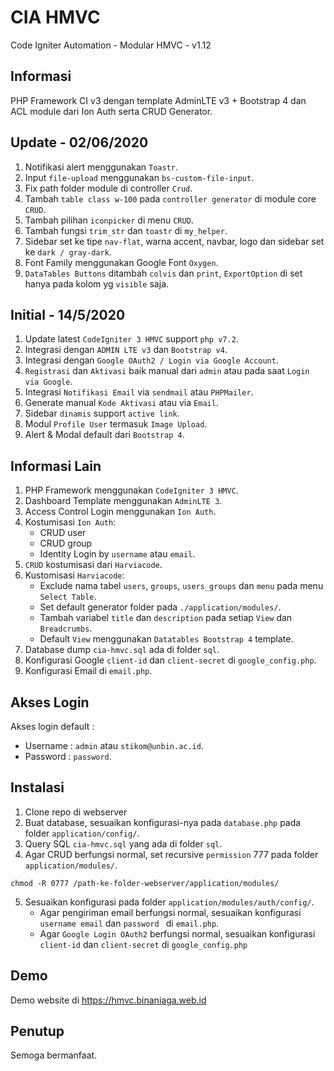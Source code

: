 # CIA HMVC
Code Igniter Automation - Modular HMVC - v1.12

## Informasi
PHP Framework CI v3 dengan template AdminLTE v3 + Bootstrap 4 dan ACL module dari Ion Auth serta CRUD Generator.

## Update - 02/06/2020
1. Notifikasi alert menggunakan `Toastr`.
2. Input `file-upload` menggunakan `bs-custom-file-input`.
3. Fix path folder module di controller `Crud`.
4. Tambah `table class w-100` pada `controller generator` di module core `CRUD`.
5. Tambah pilihan `iconpicker` di menu `CRUD`.
6. Tambah fungsi `trim_str` dan `toastr` di `my_helper`.
7. Sidebar set ke tipe `nav-flat`, warna accent, navbar, logo dan sidebar set ke `dark / gray-dark`.
8. Font Family menggunakan Google Font `Oxygen`.
9. `DataTables Buttons` ditambah `colvis` dan `print`, `ExportOption` di set hanya pada kolom yg `visible` saja.

## Initial - 14/5/2020
1. Update latest `CodeIgniter 3 HMVC` support `php v7.2`.
2. Integrasi dengan `ADMIN LTE v3` dan `Bootstrap v4`.
3. Integrasi dengan `Google OAuth2 / Login via Google Account`.
4. `Registrasi` dan `Aktivasi` baik manual dari `admin` atau pada saat `Login via Google`.
5. Integrasi `Notifikasi Email` via `sendmail` atau `PHPMailer`.
6. Generate manual `Kode Aktivasi` atau via `Email`.
7. Sidebar `dinamis` support `active link`.
8. Modul `Profile User` termasuk `Image Upload`.
9. Alert & Modal default dari `Bootstrap 4`.

## Informasi Lain
1. PHP Framework menggunakan `CodeIgniter 3 HMVC`.
2. Dashboard Template menggunakan `AdminLTE 3`.
3. Access Control Login menggunakan `Ion Auth`.
4. Kostumisasi `Ion Auth`:
    * CRUD user
    * CRUD group
    * Identity Login by `username` atau `email`.
5. `CRUD` kostumisasi dari `Harviacode`.
6. Kustomisasi `Harviacode`:
    * Exclude nama tabel `users`, `groups`, `users_groups` dan `menu` pada menu `Select Table`.
    * Set default generator folder pada `./application/modules/`.
    * Tambah variabel `title` dan `description` pada setiap `View` dan `Breadcrumbs`.
    * Default `View` menggunakan `Datatables Bootstrap 4` template.
7. Database dump `cia-hmvc.sql` ada di folder `sql`.
8. Konfigurasi Google `client-id` dan `client-secret` di `google_config.php`.
9. Konfigurasi Email di `email.php`.

## Akses Login
Akses login default :
* Username : `admin` atau `stikom@unbin.ac.id`.
* Password : `password`.

## Instalasi
1. Clone repo di webserver
2. Buat database, sesuaikan konfigurasi-nya pada `database.php` pada folder `application/config/`.
3. Query SQL `cia-hmvc.sql` yang ada di folder `sql`.
4. Agar CRUD berfungsi normal, set recursive `permission` 777 pada folder `application/modules/`.
```
chmod -R 0777 /path-ke-folder-webserver/application/modules/
```
5. Sesuaikan konfigurasi pada folder `application/modules/auth/config/`.
    * Agar pengiriman email berfungsi normal, sesuaikan konfigurasi `username email` dan `password ` di `email.php`.
    * Agar `Google Login OAuth2` berfungsi normal, sesuaikan konfigurasi `client-id` dan `client-secret` di `google_config.php`

## Demo
Demo website di https://hmvc.binaniaga.web.id

## Penutup
Semoga bermanfaat.